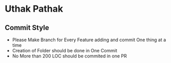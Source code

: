 # Uthak Pathak

## Commit Style 

 - Please Make Branch for Every Feature adding and commit One thing at a time 
 - Creation of Folder should be done in One Commit 
 - No More than 200 LOC should be commited in one PR

